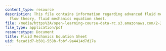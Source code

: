 ```yaml
---
content_type: resource
description: This file contains information regarding advanced fluid mechanics, potential
  flow theory, fluid mechanics equation sheet.
file: /media/https%3A/open-learning-course-data-rc.s3.amazonaws.com/2-25-advanced-fluid-mechanics-fall-2013/fecad1d7b501558bfbbf9a4414d7d17a_MIT2_25F13_FormulaSheet.pdf
file_type: application/pdf
resourcetype: Document
title: Fluid Mechanics Equation Sheet
uid: fecad1d7-b501-558b-fbbf-9a4414d7d17a
---
```

